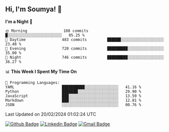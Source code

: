 ## Hi, I'm Soumya! 👋

<!--START_SECTION:waka-->
**I'm a Night 🦉** 

```text
🌞 Morning                108 commits         █░░░░░░░░░░░░░░░░░░░░░░░░   05.25 % 
🌆 Daytime                483 commits         ██████░░░░░░░░░░░░░░░░░░░   23.48 % 
🌃 Evening                720 commits         █████████░░░░░░░░░░░░░░░░   35.00 % 
🌙 Night                  746 commits         █████████░░░░░░░░░░░░░░░░   36.27 % 
```


📊 **This Week I Spent My Time On** 

```text
💬 Programming Languages: 
YAML                     ██████████░░░░░░░░░░░░░░░   41.16 % 
Python                   ███████░░░░░░░░░░░░░░░░░░   29.90 % 
JavaScript               ███░░░░░░░░░░░░░░░░░░░░░░   13.59 % 
Markdown                 ███░░░░░░░░░░░░░░░░░░░░░░   12.81 % 
JSON                     ░░░░░░░░░░░░░░░░░░░░░░░░░   00.76 % 
```


 Last Updated on 20/02/2024 01:02:24 UTC
<!--END_SECTION:waka-->

[![Github Badge](https://img.shields.io/badge/-rubyruins-grey?style=for-the-badge&logo=github&logoColor=white&link=https://github.com/rubyruins/)](https://www.github.com/rubyruins/) 
[![Linkedin Badge](https://img.shields.io/badge/-Soumya%20Parekh-0072b1?style=for-the-badge&logo=Linkedin&logoColor=white&link=https://www.linkedin.com/in/Soumya-Parekh/)](https://www.linkedin.com/in/Soumya-Parekh/) 
[![Gmail Badge](https://img.shields.io/badge/-soumyaparekh.me@gmail.com-c14438?style=for-the-badge&logo=Gmail&logoColor=white&link=mailto:soumyaparekh.me@gmail.com)](mailto:soumyaparekh.me@gmail.com) 
